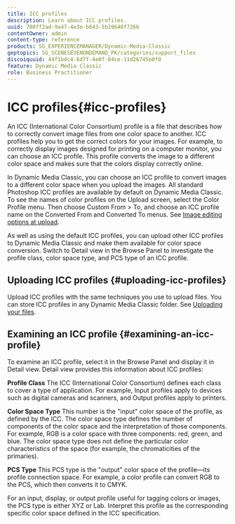 ```yaml
---
title: ICC profiles
description: Learn about ICC profiles.
uuid: 708ff2ad-9a47-4e3e-b643-5b19648f726b
contentOwner: admin
content-type: reference
products: SG_EXPERIENCEMANAGER/Dynamic-Media-Classic
geptopics: SG_SCENESEVENONDEMAND_PK/categories/support_files
discoiquuid: 44f1b4c4-6d7f-4e0f-84ce-11d26745e0f0
feature: Dynamic Media Classic
role: Business Practitioner
---
```


# ICC profiles{#icc-profiles}

An ICC (International Color Consortium) profile is a file that describes how to correctly convert image files from one color space to another. ICC profiles help you to get the correct colors for your images. For example, to correctly display images designed for printing on a computer monitor, you can choose an ICC profile. This profile converts the image to a different color space and makes sure that the colors display correctly online.

In Dynamic Media Classic, you can choose an ICC profile to convert images to a different color space when you upload the images. All standard Photoshop ICC profiles are available by default on Dynamic Media Classic. To see the names of color profiles on the Upload screen, select the Color Profile menu. Then choose Custom From > To, and choose an ICC profile name on the Converted From and Converted To menus. See [Image editing options at upload](image-editing-options-upload.md#image-editing-options-at-upload).

As well as using the default ICC profiles, you can upload other ICC profiles to Dynamic Media Classic and make them available for color space conversion. Switch to Detail view in the Browse Panel to investigate the profile class, color space type, and PCS type of an ICC profile.

## Uploading ICC profiles {#uploading-icc-profiles}

Upload ICC profiles with the same techniques you use to upload files. You can store ICC profiles in any Dynamic Media Classic folder. See [Uploading your files](uploading-files.md#uploading_your_files).

## Examining an ICC profile {#examining-an-icc-profile}

To examine an ICC profile, select it in the Browse Panel and display it in Detail view. Detail view provides this information about ICC profiles:

**Profile Class** The ICC (International Color Consortium) defines each class to cover a type of application. For example, Input profiles apply to devices such as digital cameras and scanners, and Output profiles apply to printers.

**Color Space Type** This number is the "input" color space of the profile, as defined by the ICC. The color space type defines the number of components of the color space and the interpretation of those components. For example, RGB is a color space with three components: red, green, and blue. The color space type does not define the particular color characteristics of the space (for example, the chromaticities of the primaries).

**PCS Type** This PCS type is the "output" color space of the profile—its profile connection space. For example, a color profile can convert RGB to the PCS, which then converts it to CMYK.

For an input, display, or output profile useful for tagging colors or images, the PCS type is either XYZ or Lab. Interpret this profile as the corresponding specific color space defined in the ICC specification.
